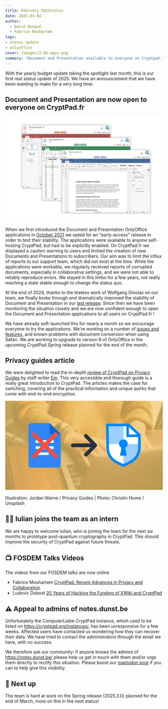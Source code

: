 ```yaml
---
title: February 2025status
date: 2025-03-04
author: 
  - David Benqué
  - Fabrice Mouhartem
tags:
- status update
- onlyoffice
cover: /images/3-OO-apps.png
summary: "Document and Presentation available to everyone on Cryptpad.fr, Privacy guides article, Iulian joins the team"
---
```



With the yearly budget update taking the spotlight last month, this is our first real status update of 2025. We have an announcement that we have been wanting to make for a very long time:

## Document and Presentation are now open to everyone on CryptPad.fr

!["3 windows of OnlyOffice SPreasheet, Document, and Presentation"](/images/3-OO-apps.png)

When we first introduced the Document and Presentation OnlyOffice applications in [October 2021](https://blog.cryptpad.org/2021/10/21/Announcing-new-apps/) we opted for an "early-access" release in order to test their stability. The applications were available to anyone self-hosting CryptPad, but had to be explicitly enabled. On CryptPad.fr we displayed a caution warning to users and limited the creation of new Documents and Presentations to subscribers. Our aim was to limit the influx of reports to our support team, which did not exist at the time. While the applications were workable, we regularly received reports of corrupted documents, especially in collaborative settings, and we were not able to reliably reproduce errors. We stayed in this limbo for a few years, not really reaching a state stable enough to change the status quo. 

At the end of 2024, thanks to the tireless work of Wolfgang Ginolas on our team, we finally broke through and dramatically improved the stability of Document and Presentation in our [last release](https://github.com/cryptpad/cryptpad/releases/tag/2024.12.0). Since then we have been monitoring the situation closely and we are now confident enough to open the Document and Presentation applications to all users on CryptPad.fr ! 

We have already soft-launched this for nearly a month so we encourage everyone to try the applications. We're working on a number of [issues and features](https://github.com/cryptpad/cryptpad/issues?q=is%3Aissue%20state%3Aopen%20label%3AOnlyOffice), and known problems with document conversion when using Safari. We are working to upgrade to version 8 of OnlyOffice in the upcoming CryptPad Spring release planned for the end of the month.

## Privacy guides article

We were delighted to read the in-depth [review of CryptPad on Privacy Guides](https://www.privacyguides.org/articles/2025/02/07/cryptpad-review/) by staff writer [Em](https://www.privacyguides.org/articles/author/em/). This very accessible and thorough guide is a really great introduction to CryptPad. The articles makes the case for switching, covering all of the practical information and unique quirks that come with end-to-end encryption. 

!["Cover of the privacy guide article, google docs icon with arrow to the CryptPad icon"](/images/privacy-guide-cover.png)

Illustration: Jordan Warne / Privacy Guides | Photo: Christin Hume / Unsplash

## 🧑‍🔬 Iulian joins the team as an intern

We are happy to welcome Iulian, who is joining the team for the next six months to prototype post-quantum cryptography in CryptPad. This should improve the security of CryptPad against future threats.

## 📺 FOSDEM Talks Videos

The videos from our FOSDEM talks are now online

- Fabrice Mouhartem [CryptPad: Recent Advances in Privacy and Collaboration](https://fosdem.org/2025/schedule/event/fosdem-2025-5033-cryptpad-recent-advances-in-privacy-and-collaboration/)
- Ludovic Dubost [20 Years of Hacking the Funding of XWiki and CryptPad](https://fosdem.org/2025/schedule/event/fosdem-2025-4601-20-years-of-hacking-the-funding-of-xwiki-and-cryptpad/)

## ⚠️ Appeal to admins of notes.dunst.be

Unfortunately the ComputerLiebe CryptPad instance, which used to be listed on https://cryptpad.org/instances/, has been unresponsive for a few weeks. Affected users have contacted us wondering how they can recover their data. We have tried to contact the administrators through the email we have, with no success.

We therefore ask our community: if anyone knows the admins of https://notes.dunst.be/ please help us get in touch with them and/or urge them directly to rectify this situation. Please boost our [mastodon post](https://fosstodon.org/@cryptpad/114080910894052799) if you can to help give this visibility.


##  🔭 Next up

The team is hard at work on the Spring release (2025.3.0) planned for the end of March, more on this in the next status! 

